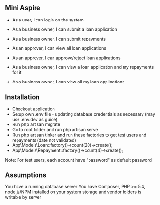 ## Mini Aspire

* As a user, I can login on the system
* As a business owner, I can submit a loan application
* As a business owner, I can submit repayments
* As an approver, I can view all loan applications
* As an approver, I can approve/reject loan applications

* As a business owner, I can view a loan application and my repayments for it
* As a business owner, I can view all my loan applications 

## Installation

- Checkout application
- Setup own .env file - updating database credentials as necessary (may use .env.dev as guide)
- Run php artisan migrate
- Go to root folder and run php artisan serve
- Run php artisan tinker and run these factories to get test users and repayments (date not validated)
- App\Models\Loan::factory()->count(20)->create();
- App\Models\Repayment::factory()->count(4)->create();

Note: For test users, each account have "password" as default password

## Assumptions

You have a running database server
You have Composer, PHP >= 5.4, node.js/NPM installed on your system
storage and vendor folders is writable by server
